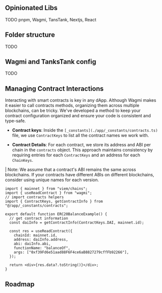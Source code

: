 ## Opinionated Libs

TODO pnpm, Wagmi, TansTank, Nextjs, React

## Folder structure

TODO

## Wagmi and TanksTank config

TODO

## Managing Contract Interactions

Interacting with smart contracts is key in any dApp. Although Wagmi makes it easier to call contracts methods, organizing them across multiple blockchains, can be tricky. We've developed a method to keep your contract configuration organized and ensure your code is consistent and type-safe.

- **Contract keys**: Inside the `[_constants](./app/_constants/contracts.ts)` file, we use `ContractKeys` to list all the contract names we work with.

- **Contract Details**: For each contract, we store its address and ABI per chain in the `contracts` object. This approach maintains consistency by requiring entries for each `ContractKeys` and an address for each `ChainKeys`.

| Note: We assume that a contract's ABI remains the same across blockchains. If your contracts have different ABIs on different blockchains, consider using unique names for each version.

```tsx
import { mainnet } from "viem/chains";
import { useReadContract } from "wagmi";
// import contracts helpers
import { ContractKeys, getContractInfo } from "@/app/_constants/contracts";

export default function ERC20BalanceExample() {
  // get contract information
  const daiInfo = getContractInfo(ContractKeys.DAI, mainnet.id);

  const res = useReadContract({
    chainId: mainnet.id,
    address: daiInfo.address,
    abi: daiInfo.abi,
    functionName: "balanceOf",
    args: ["0xf39Fd6e51aad88F6F4ce6aB8827279cffFb92266"],
  });

  return <div>{res.data?.toString()}</div>;
}
```

## Roadmap
